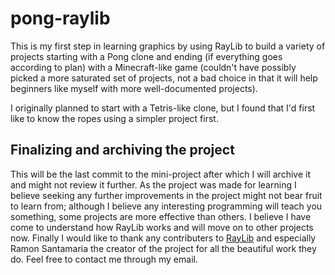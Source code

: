 # pong-raylib
This is my first step in learning graphics by using RayLib to build a variety of projects starting with a Pong clone and ending (if everything goes according to plan) with a Minecraft-like game (couldn't have possibly picked a more saturated set of projects, not a bad choice in that it will help beginners like myself with more well-documented projects).

I originally planned to start with a Tetris-like clone, but I found that I'd first like to know the ropes using a simpler project first.

## Finalizing and archiving the project
This will be the last commit to the mini-project after which I will archive it and might not review it further. As the project was made for learning I believe seeking any further improvements in the project might not bear fruit to learn from; although I believe any interesting programming will teach you something, some projects are more effective than others. I believe I have come to understand how RayLib works and will move on to other projects now. Finally I would like to thank any contributers to [RayLib](https://github.com/raysan5/raylib) and especially Ramon Santamaria the creator of the project for all the beautiful work they do. Feel free to contact me through my email.
